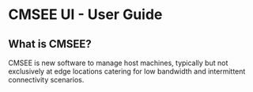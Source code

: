 # CMSEE UI - User Guide

## What is CMSEE?

CMSEE is new software to manage host machines, typically but not exclusively at edge locations catering for low bandwidth and intermittent connectivity scenarios.

